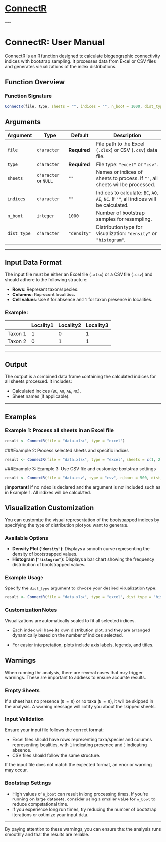 <h1> 
<a href="https://chuchodc.github.io/ConnectR/">ConnectR</a>
</h1>
---

# ConnectR: User Manual

ConnectR is an R function designed to calculate biogeographic connectivity indices with bootstrap sampling. It processes data from Excel or CSV files and generates visualizations of the index distributions.


## **Function Overview**

### **Function Signature**
```r
ConnectR(file, type, sheets = "", indices = "", n_boot = 1000, dist_type = "density")
```

## **Arguments**

| Argument    | Type                 | Default        | Description                                                                                 |
|-------------|----------------------|----------------|---------------------------------------------------------------------------------------------|
| `file`      | `character`          | **Required**   | File path to the Excel (`.xlsx`) or CSV (`.csv`) data file.                                 |
| `type`      | `character`          | **Required**   | File type: `"excel"` or `"csv"`.                                                           |
| `sheets`    | `character` or `NULL`| `""`           | Names or indices of sheets to process. If `""`, all sheets will be processed.              |
| `indices`   | `character`          | `""`           | Indices to calculate: `BC`, `AO`, `AE`, `NC`. If `""`, all indices will be calculated.     |
| `n_boot`    | `integer`            | `1000`         | Number of bootstrap samples for resampling.                                                |
| `dist_type` | `character`          | `"density"`    | Distribution type for visualization: `"density"` or `"histogram"`.                         |

---



## **Input Data Format**

The input file must be either an Excel file (`.xlsx`) or a CSV file (`.csv`) and should adhere to the following structure:  
- **Rows**: Represent taxon/species.  
- **Columns**: Represent localities.  
- **Cell values**: Use `0` for absence and `1` for taxon presence in localities.  

### Example:
|         | Locality1 | Locality2 | Locality3 |
|---------|-----------|-----------|-----------|
| Taxon 1 | 1         | 0         | 1         |
| Taxon 2 | 0         | 1         | 1         |

---




## **Output**

The output is a combined data frame containing the calculated indices for all sheets processed. It includes:  
- Calculated indices (`BC`, `AO`, `AE`, `NC`).  
- Sheet names (if applicable).  

---

## **Examples**

### Example 1: Process all sheets in an Excel file
```R
result <- ConnectR(file = "data.xlsx", type = "excel")
```
###Example 2: Process selected sheets and specific indices
```R
result <- ConnectR(file = "data.xlsx", type = "excel", sheets = c(1, 2), indices = c("BC", "AO"))
```
###Example 3: Example 3: Use CSV file and customize bootstrap settings
```R
result <- ConnectR(file = "data.csv", type = "csv", n_boot = 500, dist_type = "histogram")
```

**¡Important!** if no index is declared and the argument is not included such as in Example 1. All indixes will be calculated. 


## **Visualization Customization**

You can customize the visual representation of the bootstrapped indices by specifying the type of distribution plot you want to generate.  

### **Available Options**
- **Density Plot (`"density"`)**: Displays a smooth curve representing the density of bootstrapped values.  
- **Histogram (`"histogram"`)**: Displays a bar chart showing the frequency distribution of bootstrapped values.

### **Example Usage**
Specify the `dist_type` argument to choose your desired visualization type:
```R
result <- ConnectR(file = "data.xlsx", type = "excel", dist_type = "histogram")
```
### **Customization Notes**

Visualizations are automatically scaled to fit all selected indices.

- Each index will have its own distribution plot, and they are arranged dynamically based on the number of indices selected.
  
- For easier interpretation, plots include axis labels, legends, and titles.

## **Warnings**

When running the analysis, there are several cases that may trigger warnings. These are important to address to ensure accurate results.

### **Empty Sheets**
If a sheet has no presence (`O = 0`) or no taxa (`N = 0`), it will be skipped in the analysis. A warning message will notify you about the skipped sheets.  


### **Input Validation**
Ensure your input file follows the correct format:
- Excel files should have rows representing taxa/species and columns representing localities, with `1` indicating presence and `0` indicating absence.
- CSV files should follow the same structure.

If the input file does not match the expected format, an error or warning may occur.

### **Bootstrap Settings**
- High values of `n_boot` can result in long processing times. If you're running on large datasets, consider using a smaller value for `n_boot` to reduce computational time.
- If you experience long run times, try reducing the number of bootstrap iterations or optimize your input data.

---

By paying attention to these warnings, you can ensure that the analysis runs smoothly and that the results are reliable.